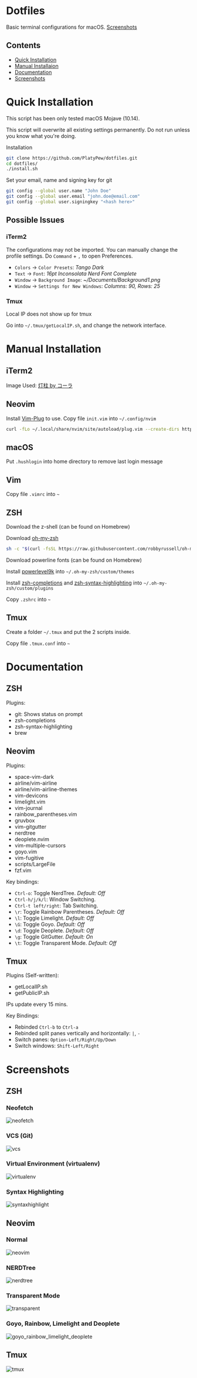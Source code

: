 # Dotfiles
Basic terminal configurations for macOS. [Screenshots](#screenshots)

## Contents
- [Quick Installation](#quick-installation)
- [Manual Installaion](#manual-installation)
- [Documentation](#documentation)
- [Screenshots](#screenshots)

# Quick Installation
This script has been only tested macOS Mojave (10.14).

This script will overwrite all existing settings permanently. Do not run unless you know what you're doing.

Installation
```bash
git clone https://github.com/PlatyPew/dotfiles.git
cd dotfiles/
./install.sh
```

Set your email, name and signing key for git
```bash
git config --global user.name "John Doe"
git config --global user.email "john.doe@email.com"
git config --global user.signingkey "<hash here>"
```

## Possible Issues
### iTerm2
The configurations may not be imported. You can manually change the profile settings.
Do `Command` + `,` to open Preferences.
- `Colors` -> `Color Presets`: _Tango Dark_
- `Text` -> `Font`: _16pt Inconsolata Nerd Font Complete_
- `Window` -> `Background Image`: _~/Documents/Background1.png_
- `Window` -> `Settings for New Windows`: _Columns: 90, Rows: 25_

### Tmux
Local IP does not show up for tmux

Go into `~/.tmux/getLocalIP.sh`, and change the network interface.

# Manual Installation

## iTerm2
Image Used: [灯柱 by コーラ](https://www.pixiv.net/member_illust.php?mode=medium&illust_id=39759178)

## Neovim
Install [Vim-Plug](https://github.com/junegunn/vim-plug) to use. Copy file `init.vim` into `~/.config/nvim`

```bash
curl -fLo ~/.local/share/nvim/site/autoload/plug.vim --create-dirs https://raw.githubusercontent.com/junegunn/vim-plug/master/plug.vim
```

## macOS
Put `.hushlogin` into home directory to remove last login message

## Vim
Copy file `.vimrc` into `~`

## ZSH
Download the z-shell (can be found on Homebrew)

Download [oh-my-zsh](https://github.com/robbyrussell/oh-my-zsh)

```bash
sh -c "$(curl -fsSL https://raw.githubusercontent.com/robbyrussell/oh-my-zsh/master/tools/install.sh)"
```

Download powerline fonts (can be found on Homebrew)

Install [powerlevel9k](https://github.com/bhilburn/powerlevel9k) into `~/.oh-my-zsh/custom/themes`

Install [zsh-completions](https://github.com/zsh-users/zsh-completions) and [zsh-syntax-highlighting](https://github.com/zsh-users/zsh-syntax-highlighting) into `~/.oh-my-zsh/custom/plugins`

Copy `.zshrc` into `~`

## Tmux
Create a folder `~/.tmux` and put the 2 scripts inside.

Copy file `.tmux.conf` into `~`

# Documentation
## ZSH
Plugins:
- git: Shows status on prompt
- zsh-completions
- zsh-syntax-highlighting
- brew

## Neovim
Plugins:
- space-vim-dark
- airline/vim-airline
- airline/vim-airline-themes
- vim-devicons
- limelight.vim
- vim-journal
- rainbow\_parentheses.vim
- gruvbox
- vim-gitgutter
- nerdtree
- deoplete.nvim 
- vim-multiple-cursors
- goyo.vim
- vim-fugitive
- scripts/LargeFile
- fzf.vim

Key bindings:
- `Ctrl-o`: Toggle NerdTree. _Default: Off_
- `Ctrl-h/j/k/l`: Window Switching.
- `Ctrl-t left/right`: Tab Switching.
- `\r`: Toggle Rainbow Parentheses. _Default: Off_
- `\l`: Toggle Limelight. _Default: Off_
- `\G`: Toggle Goyo. _Default: Off_
- `\d`: Toggle Deoplete. _Default: Off_
- `\g`: Toggle GitGutter. _Default: On_
- `\t`: Toggle Transparent Mode. _Default: Off_

## Tmux
Plugins (Self-written):
- getLocalIP.sh
- getPublicIP.sh

IPs update every 15 mins.

Key Bindings:
- Rebinded `Ctrl-b` to `Ctrl-a`
- Rebinded split panes vertically and horizontally: `|`, `-`
- Switch panes: `Option-Left/Right/Up/Down`
- Switch windows: `Shift-Left/Right`

# Screenshots

## ZSH

### Neofetch
![neofetch](screenshots/neofetch.png)

### VCS (Git)
![vcs](screenshots/vcs.png)

### Virtual Environment (virtualenv)
![virtualenv](screenshots/virtualenv.png)

### Syntax Highlighting
![syntaxhighlight](screenshots/syntaxhighlight.png)

## Neovim

### Normal
![neovim](screenshots/neovim.png)

### NERDTree
![nerdtree](screenshots/nerdtree.png)

### Transparent Mode
![transparent](screenshots/transparent.png)

### Goyo, Rainbow, Limelight and Deoplete
![goyo_rainbow_limelight_deoplete](screenshots/goyo_rainbow_limelight_deoplete.png)

## Tmux
![tmux](screenshots/tmux.png)


